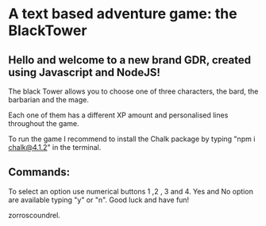 # A text based adventure game: the BlackTower

## Hello and welcome to a new brand GDR, created using Javascript and NodeJS!

The black Tower allows you to choose one of three characters, the bard, the barbarian and the mage.

Each one of them has a different XP amount and personalised lines throughout the game.

To run the game I recommend to install the Chalk package by typing "npm i chalk@4.1.2" in the terminal.

## Commands:
To select an option use numerical buttons 1 ,2 , 3 and 4. Yes and No option are available typing "y" or "n".
Good luck and have fun!

zorroscoundrel.
